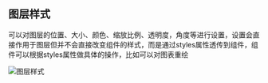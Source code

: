 ## 图层样式
可以对图层的位置、大小、颜色、缩放比例、透明度，角度等进行设置，设置会直接作用于图层但并不会直接改变组件的样式，而是通过styles属性透传到组件，组件可以根据styles属性做具体的操作，比如可以对图表重绘

![图层样式](/assets/styles.jpg)